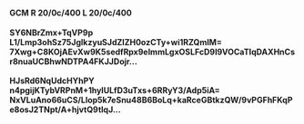 #### GCM R 20/0c/400 L 20/0c/400
**SY6NBrZmx+TqVP9p**<br/>**L1/Lmp3ohSz75JglkzyuSJdZlZH0ozCTy+wi1RZQmlM=**<br/>**7Xwg+C8KOjAEvXw9K5sedfRpx9eImmLgxOSLFcD9I9VOCaTIqDAXHnCsr8nuaUCBhwNDTPA4FKJJDojr...**<br/><br/>
**HJsRd6NqUdcHYhPY**<br/>**n4pgijKTybVRPnM+1hylULfD3uTxs+6RRyY3/Adp5iA=**<br/>**NxVLuAno66uCS/Llop5k7eSnu48B6BoLq+kaRceGBtkzQW/9vPGFhFKqPe8osJ2TNpt/A+hjvtQ9tlqJ...**